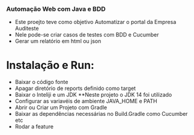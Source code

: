 ### Automação Web com Java e BDD

*	Este proejto teve como objetivo Automatizar o portal da Empresa Auditeste
*	Nele pode-se criar casos de testes com BDD e Cucumber
*	Gerar um relatório em html ou json


# Instalação e Run:
*	Baixar o código fonte
*	Apagar diretório de reports definido como target
*	Baixar o Inteliji e um JDK **Neste projeto o JDK 14 foi utilizado
*	Configurar as variavéis de ambiente JAVA_HOME  e PATH 
*	Abrir ou Criar um Projeto com Gradle
*	Baixar as dependências necessárias no Build.Gradle como Cucumber etc
*	Rodar a feature
